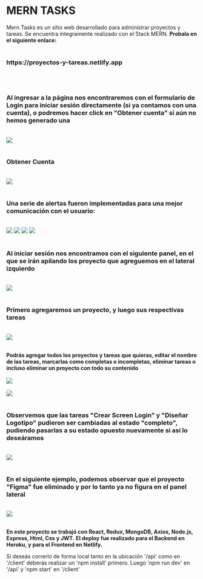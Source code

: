 
# MERN TASKS


Mern Tasks es un sitio web desarrollado para administrar proyectos y tareas. Se encuentra íntegramente realizado con el Stack MERN.
<strong>Probala en el siguiente enlace:</strong>
</br>
</br>
<h3>https://proyectos-y-tareas.netlify.app</h3>
</br>
</br>
<h3>Al ingresar a la página nos encontraremos con el formulario de Login para iniciar sesión directamente (si ya contamos con una cuenta), o podremos hacer click en "Obtener cuenta" si aún no hemos generado una</h3>
</br>
<img src= "https://raw.githubusercontent.com/JairoPonti/mernTasks/main/client/src/ScreenShots/img0.PNG"/>
</br>
</br>

<h3>Obtener Cuenta</h3>
</br>
<img src= "https://raw.githubusercontent.com/JairoPonti/mernTasks/main/client/src/ScreenShots/img6.PNG"/>
</br>
</br>

<h3>Una serie de alertas fueron implementadas para una mejor comunicación con el usuario:</h3>
</br>
<img src= "https://raw.githubusercontent.com/JairoPonti/mernTasks/main/client/src/ScreenShots/img7.PNG"/>
<img src= "https://raw.githubusercontent.com/JairoPonti/mernTasks/main/client/src/ScreenShots/img8.PNG"/>
<img src= "https://raw.githubusercontent.com/JairoPonti/mernTasks/main/client/src/ScreenShots/img9.PNG"/>
<img src= "https://raw.githubusercontent.com/JairoPonti/mernTasks/main/client/src/ScreenShots/img10.PNG"/>
</br>
</br>

<h3>Al iniciar sesión nos encontramos con el siguiente panel, en el que se irán apilando los proyecto que agreguemos en el lateral izquierdo</h3>
</br>
<img src= "https://raw.githubusercontent.com/JairoPonti/mernTasks/main/client/src/ScreenShots/img1.PNG"/>
</br>
</br>

<h3>Primero agregaremos un proyecto, y luego sus respectivas tareas</h3>
</br>
<img src=  "https://raw.githubusercontent.com/JairoPonti/mernTasks/main/client/src/ScreenShots/img2.PNG"/>
</br>
</br>

<strong>Podrás agregar todos los proyectos y tareas que quieras, editar el nombre de las tareas, marcarlas como completas o incompletas, eliminar tareas o incluso eliminar un proyecto con todo su contenido</strong>
</br>
</br>
<img src= "https://raw.githubusercontent.com/JairoPonti/mernTasks/main/client/src/ScreenShots/img11.PNG"/>
</br>
</br>
<img src= "https://raw.githubusercontent.com/JairoPonti/mernTasks/main/client/src/ScreenShots/img3.PNG"/>
</br>
</br>

<h3>Observemos que las tareas "Crear Screen Login" y "Diseñar Logotipo" pudieron ser cambiadas al estado "completo", pudiendo pasarlas a su estado opuesto nuevamente si así lo deseáramos</h3>
</br>
<img src= "https://raw.githubusercontent.com/JairoPonti/mernTasks/main/client/src/ScreenShots/img4.PNG"/>
</br>
</br>

<h3>En el siguiente ejemplo, podemos observar que el proyecto "Figma" fue eliminado y por lo tanto ya no figura en el panel lateral</h3>
</br>
<img src=  "https://raw.githubusercontent.com/JairoPonti/mernTasks/main/client/src/ScreenShots/img5.PNG"/>
</br>
</br>

<strong>En este proyecto se trabajó con React, Redux, MongoDB, Axios, Node.js, Express, Html, Css y  JWT.</strong>
<strong>El deploy fue realizado para el Backend en Heroku, y para el Frontend en Netlify.</strong>

Si deseás correrlo de forma local tanto en la ubicación '/api' como en '/client' deberás realizar un 'npm install' primero. Luego 'npm run dev' en '/api' y 'npm start' en '/client'
